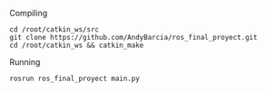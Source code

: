 Compiling

```
cd /root/catkin_ws/src
git clone https://github.com/AndyBarcia/ros_final_proyect.git
cd /root/catkin_ws && catkin_make
```

Running

```
rosrun ros_final_proyect main.py
```